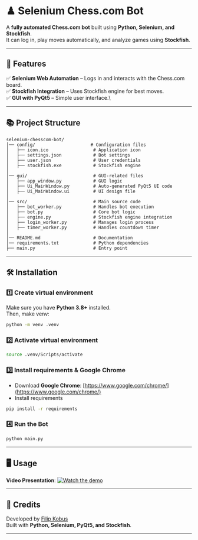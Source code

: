 # ♟ Selenium Chess.com Bot

A **fully automated Chess.com bot** built using **Python, Selenium, and Stockfish**.\
It can log in, play moves automatically, and analyze games using **Stockfish**.

---

## 🎯 Features

✅ **Selenium Web Automation** – Logs in and interacts with the Chess.com board.\
✅ **Stockfish Integration** – Uses Stockfish engine for best moves.\
✅ **GUI with PyQt5** – Simple user interface.\

---

## 📚 Project Structure

```
selenium-chesscom-bot/
│── config/                     # Configuration files
│   ├── icon.ico                 # Application icon
│   ├── settings.json            # Bot settings
│   ├── user.json                # User credentials
│   ├── stockfish.exe            # Stockfish engine
│
│── gui/                         # GUI-related files
│   ├── app_window.py            # GUI logic
│   ├── Ui_MainWindow.py         # Auto-generated PyQt5 UI code
│   ├── Ui_MainWindow.ui         # UI design file
│
│── src/                         # Main source code
│   ├── bot_worker.py            # Handles bot execution
│   ├── bot.py                   # Core bot logic
│   ├── engine.py                # Stockfish engine integration
│   ├── login_worker.py          # Manages login process
│   ├── timer_worker.py          # Handles countdown timer
│
│── README.md                    # Documentation
│── requirements.txt             # Python dependencies
├── main.py                      # Entry point
```
---

## 🛠 Installation

### **1️⃣ Create virtual environment**

Make sure you have **Python 3.8+** installed.\
Then, make venv:

```sh
python -m venv .venv
```

### **2️⃣ Activate virtual environment**

```sh
source .venv/Scripts/activate
```


### **3️⃣ Install requirements & Google Chrome**

- Download **Google Chrome**: [https://www.google.com/chrome/](https://www.google.com/chrome/)
- Install requirements
```sh
pip install -r requirements
```

### **4️⃣ Run the Bot**

```sh
python main.py
```

---

## 🖥️ **Usage**

 **Video Presentation**:
[![Watch the demo](https://img.youtube.com/vi/lH6JCJVjvCI/maxresdefault.jpg)](https://www.youtube.com/watch?v=lH6JCJVjvCI)

---


## 🤝 Credits

Developed by [Filip Kobus](https://github.com/filip-kobus)\
Built with **Python, Selenium, PyQt5, and Stockfish**.

---
